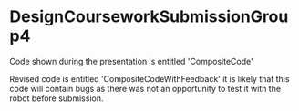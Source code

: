 # DesignCourseworkSubmissionGroup4

Code shown during the presentation is entitled 'CompositeCode'

Revised code is entitled 'CompositeCodeWithFeedback' it is likely that this code will contain bugs as there was not an opportunity to test it with the robot before submission.
